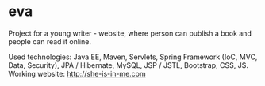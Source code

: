 # eva

Project for a young writer - website, where person can publish a book and people can read it online.

Used technologies: Java EE, Maven, Servlets, Spring Framework (IoC, MVC, Data, Security), JPA / Hibernate, MySQL, JSP / JSTL, Bootstrap, CSS, JS.
Working website: http://she-is-in-me.com
